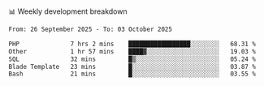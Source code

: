 📊 Weekly development breakdown
<!--START_SECTION:waka-->

```txt
From: 26 September 2025 - To: 03 October 2025

PHP              7 hrs 2 mins    █████████████████░░░░░░░░   68.31 %
Other            1 hr 57 mins    ████▓░░░░░░░░░░░░░░░░░░░░   19.03 %
SQL              32 mins         █▒░░░░░░░░░░░░░░░░░░░░░░░   05.24 %
Blade Template   23 mins         █░░░░░░░░░░░░░░░░░░░░░░░░   03.87 %
Bash             21 mins         █░░░░░░░░░░░░░░░░░░░░░░░░   03.55 %
```

<!--END_SECTION:waka-->
